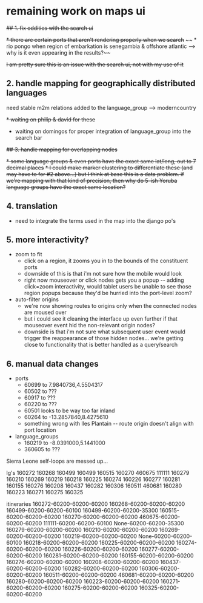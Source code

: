 # remaining work on maps ui

~~## 1. fix oddities with the search ui~~

~~* there are certain ports that aren't rendering properly when we search~~
~~	* rio pongo when region of embarkation is senegambia & offshore atlantic --> why is it even appearing in the results?~~

~~I am pretty sure this is an issue with the search ui, not with my use of it~~

## 2. handle mapping for geographically distributed languages

need stable m2m relations added to the language_group --> moderncountry

~~* waiting on philip & david for these~~
* waiting on domingos for proper integration of language_group into the search bar

~~## 3. handle mapping for overlapping nodes~~

~~* some language groups & even ports have the exact same lat/long, out to 7 decimal places~~
~~* I could make marker clustering to differentiate these (and may have to for #2 above...) but I think at base this is a data problem. if we're mapping with that kind of precision, then why do 5-ish Yoruba language groups have the exact same location?~~

## 4. translation

* need to integrate the terms used in the map into the django po's

## 5. more interactivity?

* zoom to fit
	* click on a region, it zooms you in to the bounds of the constituent ports
	* downside of this is that i'm not sure how the mobile would look
	* right now mouseover or click nodes gets you a popup -- adding click=zoom interactivity, would tablet users be unable to see those region popups because they'd be hurried into the port-level zoom?
* auto-filter origins
	* we're now showing routes to origins only when the connected nodes are moused over
	* but i could see it cleaning the interface up even further if that mouseover event hid the non-relevant origin nodes?
	* downside is that i'm not sure what subsequent user event would trigger the reappearance of those hidden nodes... we're getting close to functionality that is better handled as a query/search

## 6. manual data changes

* ports
	* 60699 to 7.9840736,4.5504317
	* 60502 to ???
	* 60917 to ???
	* 60220 to ???
	* 60501 looks to be way too far inland
	* 60264 to -13.2857840,8.4275610
	* something wrong with Iles Plantain -- route origin doesn't align with port location
* language_groups
	* 160219 to -8.0391000,5.1441000
	* 360605 to ???











Sierra Leone self-loops are messed up...

lg's
160272
160268
160499
160499
160515
160270
460675
111111
160279
160210
160269
160219
160218
160225
160274
160226
160277
160281
160155
160276
160208
160437
160282
160306
160511
460681
160280
160223
160271
160275
160325

itineraries
160272-60200-60200-60200
160268-60200-60200-60200
160499-60200-60200-60100
160499-60200-60200-35300
160515-60200-60200-60200
160270-60200-60200-60200
460675-60200-60200-60200
111111-60200-60200-60100
None-60200-60200-35300
160279-60200-60200-60200
160210-60200-60200-60200
160269-60200-60200-60200
160219-60200-60200-60200
None-60200-60200-60100
160218-60200-60200-60200
160225-60200-60200-60200
160274-60200-60200-60200
160226-60200-60200-60200
160277-60200-60200-60200
160281-60200-60200-60200
160155-60200-60200-60200
160276-60200-60200-60200
160208-60200-60200-60200
160437-60200-60200-60200
160282-60200-60200-60200
160306-60200-60200-60200
160511-60200-60200-60200
460681-60200-60200-60200
160280-60200-60200-60200
160223-60200-60200-60200
160271-60200-60200-60200
160275-60200-60200-60200
160325-60200-60200-60200

